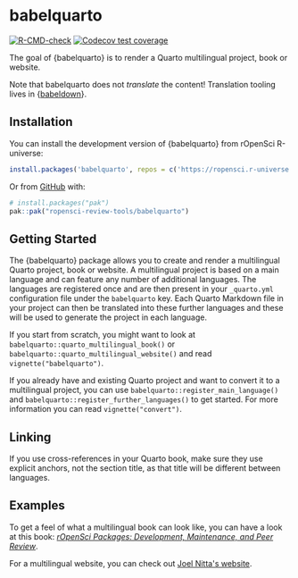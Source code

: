
# babelquarto

<!-- badges: start -->

[![R-CMD-check](https://github.com/ropensci-review-tools/quartobabel/actions/workflows/R-CMD-check.yaml/badge.svg)](https://github.com/ropensci-review-tools/quartobabel/actions/workflows/R-CMD-check.yaml)
[![Codecov test coverage](https://codecov.io/gh/ropensci-review-tools/babelquarto/graph/badge.svg)](https://app.codecov.io/gh/ropensci-review-tools/babelquarto)
<!-- badges: end -->

The goal of {babelquarto} is to render a Quarto multilingual project, book
or website.

Note that babelquarto does not *translate* the content! Translation
tooling lives in {[babeldown](https://docs.ropensci.org/babeldown)}.

## Installation

You can install the development version of {babelquarto} from rOpenSci
R-universe:

``` r
install.packages('babelquarto', repos = c('https://ropensci.r-universe.dev', 'https://cloud.r-project.org'))
```

Or from [GitHub](https://github.com/) with:

``` r
# install.packages("pak")
pak::pak("ropensci-review-tools/babelquarto")
```

## Getting Started

The {babelquarto} package allows you to create and render a multilingual Quarto project, book or website.
A multilingual project is based on a main language and can feature any number of additional languages.
The languages are registered once and are then present in your `_quarto.yml` configuration file under the `babelquarto` key.
Each Quarto Markdown file in your project can then be translated into these further languages and these will be used to generate the project in each language.

If you start from scratch, you might want to look at `babelquarto::quarto_multilingual_book()` or `babelquarto::quarto_multilingual_website()` and read `vignette("babelquarto")`.

If you already have and existing Quarto project and want to convert it to a multilingual project, you can use `babelquarto::register_main_language()` and `babelquarto::register_further_languages()` to get started. For more information you can read `vignette("convert")`.

## Linking

If you use cross-references in your Quarto book, make sure they use explicit anchors, not the section title, as that title will be different between languages.

## Examples

To get a feel of what a multilingual book can look like, you can have a look at this book: [*rOpenSci Packages: Development, Maintenance, and Peer Review*](https://devguide.ropensci.org/).

For a multilingual website, you can check out [Joel Nitta's website](https://www.joelnitta.com/).

